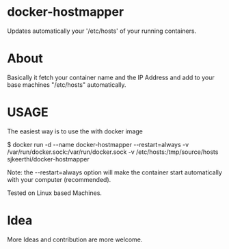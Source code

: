 # docker-hostmapper
Updates automatically your '/etc/hosts' of your running containers.

# About
Basically it fetch your container name and the IP Address and add to your base machines "/etc/hosts" automatically.

# USAGE

The easiest way is to use the with docker image

$ docker run -d --name docker-hostmapper --restart=always -v /var/run/docker.sock:/var/run/docker.sock -v /etc/hosts:/tmp/source/hosts sjkeerthi/docker-hostmapper

Note: the --restart=always option will make the container start automatically with your computer (recommended).

Tested on Linux based Machines.

# Idea
More Ideas and contribution are more welcome.
